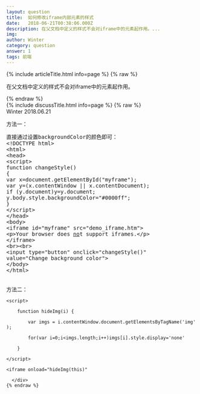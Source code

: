 ```yaml
---
layout: question
title:  如何修改iframe内部元素的样式
date:   2018-06-21T00:38:06.000Z
description: 在父文档中定义的样式不会对iframe中的元素起作用。...
img: 
author: Winter
category: question
answer: 1
tags: 前端
---
```

<div class="article-root">
  <div class="article">
    {% include articleTitle.html info=page %}
    {% raw %}
    <div class="article-content"><p>在父文档中定义的样式不会对iframe中的元素起作用。</p>
</div>
    {% endraw %}
  </div>

  <div class="discuss-wrapper">
    {% include discussTitle.html info=page %}
    {% raw %}
    <div class="discuss-item">
        <div class="discuss-parent">
          <div class="discuss-meta">
            <span class="discuss-user">Winter</span>
            <span class="discuss-time">2018.06.21</span>
          </div>
          <div class="discuss-comment"><p>方法一：</p>

<pre>
直接通过设置backgroundColor的颜色即可：
&lt;!DOCTYPE html&gt;
&lt;html&gt;
&lt;head&gt;
&lt;script&gt;
function changeStyle()
{
var x=document.getElementById(&quot;myframe&quot;);
var y=(x.contentWindow || x.contentDocument);
if (y.document)y=y.document;
y.body.style.backgroundColor=&quot;#0000ff&quot;;
}
&lt;/script&gt;
&lt;/head&gt;
&lt;body&gt;
&lt;iframe id=&quot;myframe&quot; src=&quot;demo_iframe.htm&quot;&gt;
&lt;p&gt;Your browser does <a href="https://www.baidu.com/s?wd=no&amp;tn=44039180_cpr&amp;fenlei=mv6quAkxTZn0IZRqIHckPjm4nH00T1dBryDLPjb4uAfdnWb1uyFB0ZwV5Hcvrjm3rH6sPfKWUMw85HfYnjn4nH6sgvPsT6KdThsqpZwYTjCEQLGCpyw9Uz4Bmy-bIi4WUvYETgN-TLwGUv3EnHc1P1TsP1TY" rel="nofollow" target="_blank">no</a>t support iframes.&lt;/p&gt;
&lt;/iframe&gt;
&lt;br&gt;&lt;br&gt;
&lt;input type=&quot;button&quot; onclick=&quot;changeStyle()&quot;
value=&quot;Change background color&quot;&gt;
&lt;/body&gt;
&lt;/html&gt;


方法二：</pre>

<p><code>&lt;</code><code>script</code><code>&gt;</code></p>

<p><code>&nbsp;&nbsp;&nbsp;&nbsp;</code><code>function&nbsp;hideImg(i)&nbsp;{</code></p>

<p><code>&nbsp;&nbsp;&nbsp;&nbsp;&nbsp;&nbsp;&nbsp;&nbsp;</code><code>var&nbsp;imgs&nbsp;=&nbsp;i.contentWindow.document.getElementsByTagName(&#39;img&#39;);</code></p>

<p><code>&nbsp;&nbsp;&nbsp;&nbsp;&nbsp;&nbsp;&nbsp;&nbsp;</code><code>for(var&nbsp;i=0;i&lt;</code><code>imgs.length</code><code>;i++)imgs[i]</code><code>.style.display</code><code>=</code><code>&#39;none&#39;</code></p>

<p><code>&nbsp;&nbsp;&nbsp;&nbsp;</code><code>}</code></p>

<p><code>&lt;/script&gt;</code></p>

<p><code>&lt;iframe&nbsp;onload=&quot;hideImg(this)&quot;</code></p>
</div>
        </div>
        
      </div>
    {% endraw %}
  </div>
<div>
